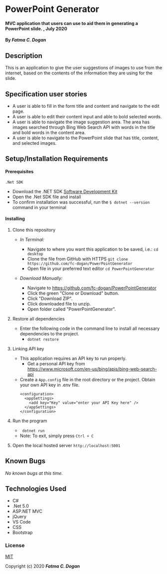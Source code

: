 # PowerPoint Generator

####  MVC application that users can use to aid them in generating a PowerPoint slide.  , July 2020

#### By _**Fatma C. Dogan**_

## Description
This is an application to give the user suggestions of images to use from the internet, based on the contents of the information they are using for the slide.

## Specification user stories
* A user is able to fill in the form title and content and navigate to the edit page.
* A user is able to edit their content input and able to bold selected words.
* A user is able to navigate the image suggestion area. The area has images searched through Bing Web Search API with words in the title and bold words in the content area.
* A user is able to navigate to the PowerPoint slide that has title, content, and selected images.

## Setup/Installation Requirements

#### Prerequisites

```.Net SDK```
* Download the .NET SDK [Software Development Kit](https://dotnet.microsoft.com/download)
* Open the .Net SDK file and install
* To confirm installation was successful, run the ```$ dotnet --version``` command in your terminal

#### Installing
1. Clone this repository
    * _In Terminal:_

       * Navigate to where you want this application to be saved, i.e.:
    ```cd desktop```
      * Clone the file from GitHub with HTTPS
    ```git clone https://github.com/fc-dogan/PowerPointGenerator ```
      * Open file in your preferred text editor
    ```cd PowerPointGenerator ```

    * _Download Manually:_
    
      * Navigate to https://github.com/fc-dogan/PowerPointGenerator
      * Click the green "Clone or Download" button.
      * Click "Download ZIP".
      * Click downloaded file to unzip.
      * Open folder called "PowerPointGenerator".

2. Restore all dependencies
   * Enter the following code in the command line to install all necessary dependencies to the project.
     * ```dotnet restore```
3. Linking API key
   * This application requires an API key to run properly.
      * Get a personal API key from </br>
         https://www.microsoft.com/en-us/bing/apis/bing-web-search-api
    * Create a `App.config` file in the root directory or the project. Obtain your own API key in .env file.</br>
      ```
      <configuration>
        <appSettings>
          <add key="Key" value="enter your API Key here" />
        </appSettings>
      </configuration>
      ```
4. Run the program
    * ``` dotnet run```
    * Note: To exit, simply press ```Ctrl + C```
5. Open the local hosted server
  ``` http://localhost:5001 ```

## Known Bugs

_No known bugs at this time._


## Technologies Used

* C#
* .Net 5.0
* ASP.NET MVC
* jQuery
* VS Code
* CSS
* Bootstrap

### License

[MIT](https://choosealicense.com/licenses/mit/)

Copyright (c) 2020 **_Fatma C. Dogan_**
